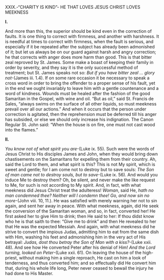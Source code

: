 
XXIX.-“CHARITY IS KIND”- HE THAT LOVES JESUS CHRIST LOVES MEEKNESS

**I.**

And more than this, the superior should be kind even in the correction of faults. It is one thing to correct with firmness, and another with harshness. It is needful at times to correct with firmness, when the fault is serious, and especially if it be repeated after the subject has already been admonished of it; but let us always be on our guard against harsh and angry correction; he that corrects with anger does more harm than good. This is that bitter zeal reproved by St. James. Some make a boast of keeping their family in order by severity, and they say it is the only successful method of treatment; but St. James speaks not so: _But if you have bitter zeal … glory not_-(James iii. 1.4). If on some rare occasion it be necessary to speak a cross word in order to bring the offender to a proper sense of his fault, yet in the end we ought invariably to leave him with a gentle countenance and a word of kindness. Wounds must be healed after the fashion of the good Samaritan in the Gospel, with wine and oil. “But as oil,” said St. Francis de Sales, “always swims on the surface of all other liquids, so must meekness prevail over all our actions.” And when it occurs that the person under correction is agitated, then the reprehension must be deferred till his anger has subsided, or else we should only increase his indignation. The Canon Regular St. John said: “When the house is on fire, one must not cast wood into the flames.”

**II.**

_You know not of what spirit you are_-(Luke ix. 55). Such were the words of Jesus Christ to His disciples James and John, when they would bring down chastisements on the Samaritans for expelling them from their country. Ah, said the Lord to them, and what spirit is this? This is not My spirit, which is sweet and gentle; for I am come not to destroy but to save souls: _The Son of man came not to destroy souls, but to save_-(Luke ix. 56). And would you induce Me to destroy them? Oh, be silent, and never make the like request to Me, for such is not according to My spirit. And, in fact, with what meekness did Jesus Christ treat the adulteress! _Woman_, said He, _hath no man condemned thee?_ _Neither will I condemn thee!_ _Go, and now sin no more_-(John viii. 10, 11.). He was satisfied with merely warning her not to sin again, and sent her away in peace. With what meekness, again, did He seek the conversion of the Samaritan woman, and so, in fact, converted her! He first asked her to give Him to drink; then He said to her: If thou didst know who he is that saith to thee: “Give me to drink” and then He revealed to her that He was the expected Messiah. And again, with what meekness did he strive to convert the impious Judas, admitting him to eat from the same dish with Him, washing his feet and admonishing him in the very act of His betrayal: _Judas, dost thou betray the Son of Man with a kiss?_-(Luke xxii. 48). And see how He converted Peter after his denial of Him! _And the Lord turning, looked on Peter_-(Luke xxii. 61). On leaving the house of the high-priest, without making him a single reproach, He cast on him a look of tenderness, and thus converted him; and so effectually did He convert him that, during his whole life long, Peter never ceased to bewail the injury he had done to His Master.


